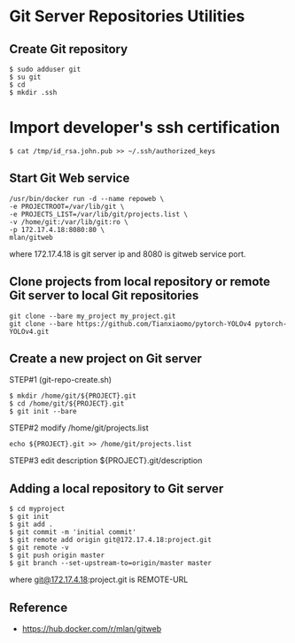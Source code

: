 # Git Server Repositories Utilities 

## Create Git repository

```
$ sudo adduser git
$ su git
$ cd
$ mkdir .ssh
```

# Import developer's ssh certification
```
$ cat /tmp/id_rsa.john.pub >> ~/.ssh/authorized_keys
```

## Start Git Web service

```
/usr/bin/docker run -d --name repoweb \
-e PROJECTROOT=/var/lib/git \
-e PROJECTS_LIST=/var/lib/git/projects.list \
-v /home/git:/var/lib/git:ro \
-p 172.17.4.18:8080:80 \
mlan/gitweb
```
where 172.17.4.18 is git server ip and 8080 is gitweb service port.

## Clone projects from local repository or remote Git server to local Git repositories

```
git clone --bare my_project my_project.git
git clone --bare https://github.com/Tianxiaomo/pytorch-YOLOv4 pytorch-YOLOv4.git
```

## Create a new project on Git server

STEP#1 (git-repo-create.sh)
```
$ mkdir /home/git/${PROJECT}.git
$ cd /home/git/${PROJECT}.git
$ git init --bare
```
STEP#2
modify /home/git/projects.list
```
echo ${PROJECT}.git >> /home/git/projects.list
```

STEP#3
edit description ${PROJECT}.git/description

## Adding a local repository to Git server

```
$ cd myproject
$ git init
$ git add .
$ git commit -m 'initial commit'
$ git remote add origin git@172.17.4.18:project.git
$ git remote -v
$ git push origin master
$ git branch --set-upstream-to=origin/master master
```
where git@172.17.4.18:project.git is REMOTE-URL

## Reference

* https://hub.docker.com/r/mlan/gitweb

